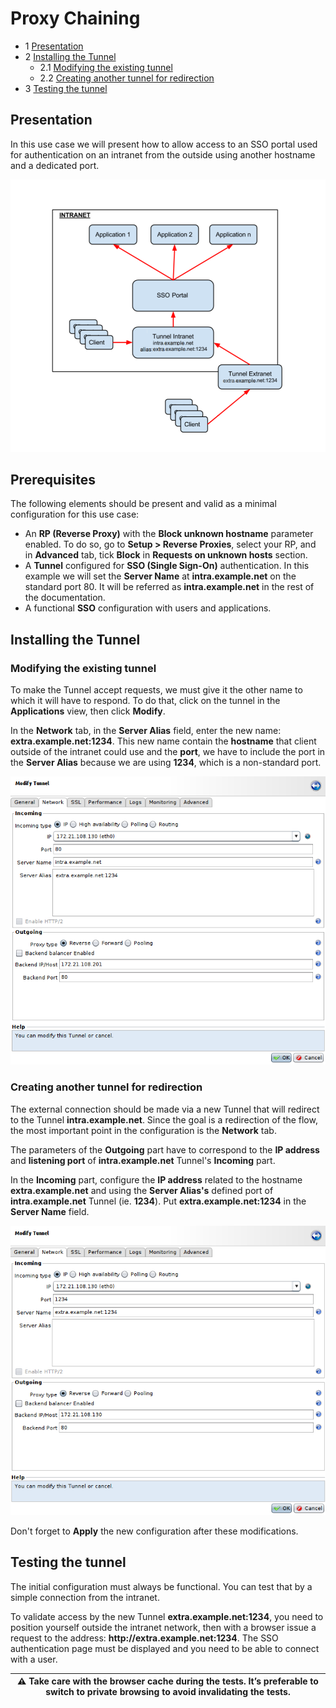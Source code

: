 Proxy Chaining
==============

* 1 [Presentation](presentation#)
* 2 [Installing the Tunnel](#installing-the-tunnel)
    * 2.1 [Modifying the existing tunnel](#modifying-the-existing-tunnel)
    * 2.2 [Creating another tunnel for redirection](#creating-another-tunnel-for-redirection)
* 3 [Testing the tunnel](#testing-the-tunnel)

Presentation
------------

In this use case we will present how to allow access to an SSO portal used for authentication on an intranet from the outside using another hostname and a dedicated port.

![](./attachments/IAM-Use-case-intranet-exranet.png)

Prerequisites
-------------

The following elements should be present and valid as a minimal configuration for this use case:

* An **RP (Reverse Proxy)** with the **Block unknown hostname** parameter enabled. To do so, go to **Setup > Reverse Proxies**, select your RP, and in **Advanced** tab, tick **Block** in **Requests on unknown hosts** section.
* A **Tunnel** configured for **SSO (Single Sign-On)** authentication. In this example we will set the **Server Name** at **intra.example.net** on the standard port 80. It will be referred as **intra.example.net** in the rest of the documentation.
* A functional **SSO** configuration with users and applications.

Installing the Tunnel
---------------------

### Modifying the existing tunnel

To make the Tunnel accept requests, we must give it the other name to which it will have to respond. To do that, click on the tunnel in the **Applications** view, then click **Modify**.

In the **Network** tab, in the **Server Alias** field, enter the new name: **extra.example.net:1234**. This new name contain the **hostname** that client outside of the intranet could use and the **port**, we have to include the port in the **Server Alias** because we are using **1234**, which is a non-standard port.

![](./attachments/network_config1.png)

### Creating another tunnel for redirection

The external connection should be made via a new Tunnel that will redirect to the Tunnel **intra.example.net**. Since the goal is a redirection of the flow, the most important point in the configuration is the **Network** tab.

The parameters of the **Outgoing** part have to correspond to the **IP address** and **listening port** of **intra.example.net** Tunnel's **Incoming** part.

In the **Incoming** part, configure the **IP address** related to the hostname **extra.example.net** and using the **Server Alias's** defined port of **intra.example.net** Tunnel (ie. **1234**). Put **extra.example.net:1234** in the **Server Name** field.

![](./attachments/network_config2.png)

Don't forget to **Apply** the new configuration after these modifications.

Testing the tunnel
------------------

The initial configuration must always be functional. You can test that by a simple connection from the intranet.

To validate access by the new Tunnel **extra.example.net:1234**, you need to position yourself outside the intranet network, then with a browser issue a request to the address: **http:/<span>/extra.example.net:1234**. The SSO authentication page must be displayed and you need to be able to connect with a user.

| :warning: Take care with the browser cache during the tests. It’s preferable to switch to private browsing to avoid invalidating the tests.|
|--------------------------------------------------------------------------------------------------------------------------------------------|
